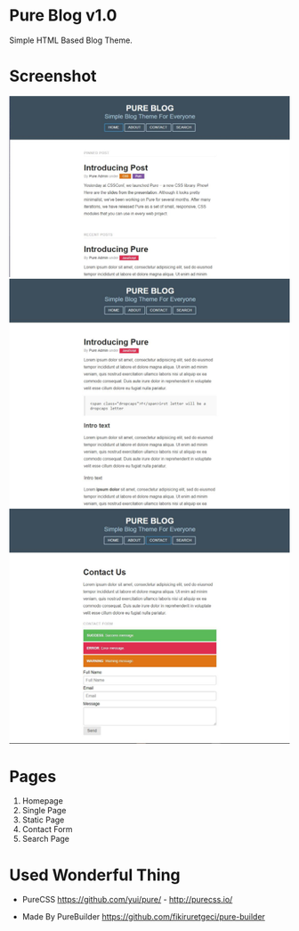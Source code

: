 Pure Blog v1.0
===============

Simple HTML Based Blog Theme.

# Screenshot

![Home Screen](https://github.com/uretgec/pure-themes/raw/screenshot/pure-blog/screen_home.JPG)
![Single Screen](https://github.com/uretgec/pure-themes/raw/screenshot/pure-blog/screen_single.JPG)
![Form Screen](https://github.com/uretgec/pure-themes/raw/screenshot/pure-blog/screen_form.JPG)

# Pages

1. Homepage
2. Single Page
3. Static Page
4. Contact Form
5. Search Page

# Used Wonderful Thing

* PureCSS https://github.com/yui/pure/ - http://purecss.io/

* Made By PureBuilder https://github.com/fikiruretgeci/pure-builder